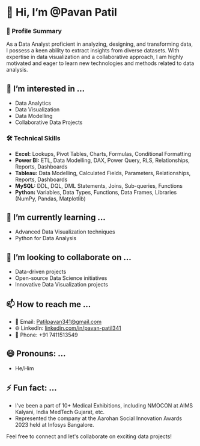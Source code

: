 # 👋 Hi, I’m @Pavan Patil 

### 🚀 Profile Summary
As a Data Analyst proficient in analyzing, designing, and transforming data, I possess a keen ability to extract insights from diverse datasets. 
With expertise in data visualization and a collaborative approach, I am highly motivated and eager to learn new technologies 
and methods related to data analysis.

## 👀 I’m interested in ...
- Data Analytics
- Data Visualization
- Data Modelling
- Collaborative Data Projects
  
### 🛠️ Technical Skills
- **Excel:** Lookups, Pivot Tables, Charts, Formulas, Conditional Formatting
- **Power BI:** ETL, Data Modelling, DAX, Power Query, RLS, Relationships, Reports, Dashboards
- **Tableau:** Data Modelling, Calculated Fields, Parameters, Relationships, Reports, Dashboards
- **MySQL:** DDL, DQL, DML Statements, Joins, Sub-queries, Functions
- **Python:** Variables, Data Types, Functions, Data Frames, Libraries (NumPy, Pandas, Matplotlib)
  
## 🌱 I’m currently learning ...
- Advanced Data Visualization techniques
- Python for Data Analysis


## 💞️ I’m looking to collaborate on ...
- Data-driven projects
- Open-source Data Science initiatives
- Innovative Data Visualization projects

## 📫 How to reach me ...
- 📧 Email: Patilpavan341@gmail.com
- 🌐 LinkedIn: [linkedin.com/in/pavan-patil341](linkedin.com/in/pavan-patil341)
- 📱 Phone: +91 7411513549

## 😄 Pronouns: ...
- He/Him

## ⚡ Fun fact: ...
- I've been a part of 10+ Medical Exhibitions, including NMOCON at AIMS Kalyani, India MedTech Gujarat, etc.
- Represented the company at the Aarohan Social Innovation Awards 2023 held at Infosys Bangalore.

Feel free to connect and let's collaborate on exciting data projects!


<!---
PavanPatil341/PavanPatil341 is a ✨ special ✨ repository because its `README.md` (this file) appears on your GitHub profile.
You can click the Preview link to take a look at your changes.
--->
